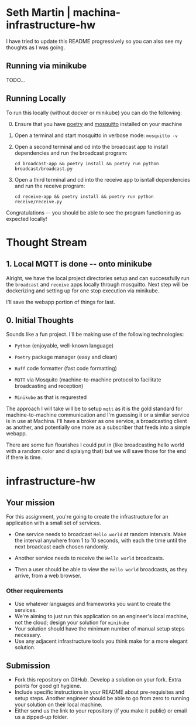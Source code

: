 # Seth Martin | machina-infrastructure-hw

I have tried to update this README progressively so you can also see my thoughts as I was going.

## Running via minikube

TODO...

## Running Locally

To run this locally (without docker or minikube) you can do the following:

0. Ensure that you have [poetry](https://python-poetry.org/docs/) and [mosquitto](https://mosquitto.org/) installed on your machine

1. Open a terminal and start mosquitto in verbose mode: `mosquitto -v`

2. Open a second terminal and cd into the broadcast app to install dependencies and run the broadcast program:

    `cd broadcast-app && poetry install && poetry run python broadcast/broadcast.py`
    
    
3. Open a third terminal and cd into the receive app to isntall dependencies and run the receive program:

    `cd receive-app && poetry install && poetry run python receive/receive.py`

Congratulations -- you should be able to see the program functioning as expected locally! 

# Thought Stream 

## 1. Local MQTT is done -- onto minikube

Alright, we have the local project directories setup and can successfully run the `broadcast` and `receive` apps locally through mosquitto. Next step will be dockerizing and setting up for one stop execution via minikube. 

I'll save the webapp portion of things for last.

## 0. Initial Thoughts

Sounds like a fun project. I'll be making use of the following technologies: 

- `Python` (enjoyable, well-known language)

- `Poetry` package manager (easy and clean)

- `Ruff` code formatter (fast code formatting)

- `MQTT` via Mosquito (machine-to-machine protocol to facilitate broadcasting and reception)

- `Minikube` as that is requrested 

The approach I will take will be to setup `mqtt` as it is the gold standard for machine-to-machine communication and I'm guessing it or a similar service is in use at Machina. 
I'll have a broker as one service, a broadcasting client as another, and potentially one more as a subscriber that feeds into a simple webapp. 

There are some fun flourishes I could put in (like broadcasting hello world with a random color and displaiyng that) but we will save those for the end if there is time. 

# infrastructure-hw

## Your mission

For this assignment, you're going to create the infrastructure for an application with a small set of services.

- One service needs to broadcast `Hello world` at random intervals. Make the interval anywhere from 1 to 10 seconds, with each the time until the next broadcast each chosen randomly.

- Another service needs to receive the `Hello world` broadcasts.

- Then a user should be able to view the `Hello world` broadcasts, as they arrive, from a web browser.

### Other requirements

- Use whatever languages and frameworks you want to create the services.
- We're aiming to just run this application on an engineer's local machine, not the cloud; design your solution for `minikube`
- Your solution should have the minimum number of manual setup steps necessary.
- Use any adjacent infrastructure tools you think make for a more elegant solution.

## Submission

- Fork this repository on GitHub. Develop a solution on your fork. Extra points for good git hygiene.
- Include specific instructions in your README about pre-requisites and setup steps. Another engineer should be able to go from zero to running your solution on their local machine.
- Either send us the link to your repository (if you make it public) or email us a zipped-up folder.
